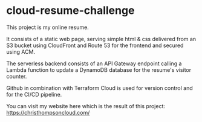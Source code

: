 # cloud-resume-challenge
This project is my online resume. 

It consists of a static web page, serving simple html & css delivered from an S3 bucket using CloudFront and Route 53 for the frontend and secured using ACM.

The serverless backend consists of an API Gateway endpoint calling a Lambda function to update a DynamoDB database for the resume's visitor counter.

Github in combination with Terraform Cloud is used for version control and for the CI/CD pipeline.

You can visit my website here which is the result of this project: https://christhompsoncloud.com/
